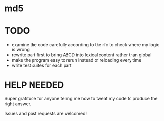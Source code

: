 # md5

# TODO

- examine the code carefully according to the rfc to check where my logic is wrong
- rewrite part first to bring ABCD into lexical content rather than global
- make the program easy to rerun instead of reloading every time
- write test suites for each part

# HELP NEEDED

Super gratitude for anyone telling me how to tweat my code to produce the right answer.

Issues and post requests are welcomed!
